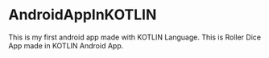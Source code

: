 # AndroidAppInKOTLIN
This is my first android app made with KOTLIN Language. This is Roller Dice App made in KOTLIN Android App.
